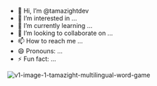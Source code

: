 - 👋 Hi, I’m @tamazightdev
- 👀 I’m interested in ...
- 🌱 I’m currently learning ...
- 💞️ I’m looking to collaborate on ...
- 📫 How to reach me ...
- 😄 Pronouns: ...
- ⚡ Fun fact: ...

<!---
tamazightdev/tamazightdev is a ✨ special ✨ repository because its `README.md` (this file) appears on your GitHub profile.
You can click the Preview link to take a look at your changes.
--->
![v1-image-1-tamazight-multilingual-word-game](https://github.com/user-attachments/assets/a73a0cfe-9fcf-4e09-b47b-88071c4afd56)
